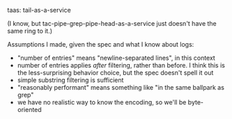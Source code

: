 taas: tail-as-a-service

(I know, but tac-pipe-grep-pipe-head-as-a-service just doesn't have the same ring to it.)

Assumptions I made, given the spec and what I know about logs:
 * "number of entries" means "newline-separated lines", in this context
 * number of entries applies *after* filtering, rather than before. I think this is the less-surprising behavior choice, but the spec doesn't spell it out
 * simple substring filtering is sufficient
 * "reasonably performant" means something like "in the same ballpark as grep"
 * we have no realistic way to know the encoding, so we'll be byte-oriented
